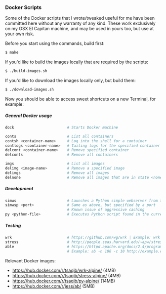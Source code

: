 ### Docker Scripts
Some of the Docker scripts that I wrote/tweaked useful for me have been committed here without any warranty of any kind. These work exclusively on my OSX El Capitan machine, and may be used in yours too, but use at your own risk.

Before you start using the commands, build first:
```bash
$ make
```

If you'd like to build the images locally that are required by the scripts:
```bash
$ ./build-images.sh
```

If you'd like to download the images locally only, but build them:
```bash
$ ./download-images.sh
```

Now you should be able to access sweet shortcuts on a new Terminal, for example:
##### General Docker usage
```bash
dock                        # Starts Docker machine 

conts                       # List all containers
contsh <container-name>     # Log into the shell for a container
contlogs <container-name>   # Tailing logs for the specified container
delcont <container-name>    # Remove specified container
delconts                    # Remove all containers

imgs                        # List all images
delimg <image-name>         # Remove a specified image
delimgs                     # Remove all images
delnone                     # Remove all images that are in state <none>
```
##### Development 
```bash
simws                       # Launches a Python simple webserver from the current directory
simwsp <port>               # Same as above, but specified by a port
                            # Known issue of aggressive caching
py <python-file>            # Executes Python script found in the currect directory, has issues.
``` 

##### Testing 
```bash
wrk                         # https://github.com/wg/wrk | Example: wrk http://example.com 
stress                      # http://people.seas.harvard.edu/~apw/stress/ | Example: stress
able                        # https://httpd.apache.org/docs/2.4/programs/ab.html 
                            # Example: ab -n 100 -c 10 http://example.com/
```

Relevant Docker images:
- https://hub.docker.com/r/tsaqib/wrk-alpine/ (4MB)
- https://hub.docker.com/r/tsaqib/stress-alpine/ (4MB)
- https://hub.docker.com/r/tsaqib/py-alpine/ (14MB)
- https://hub.docker.com/r/jess/ab/ (5MB)

